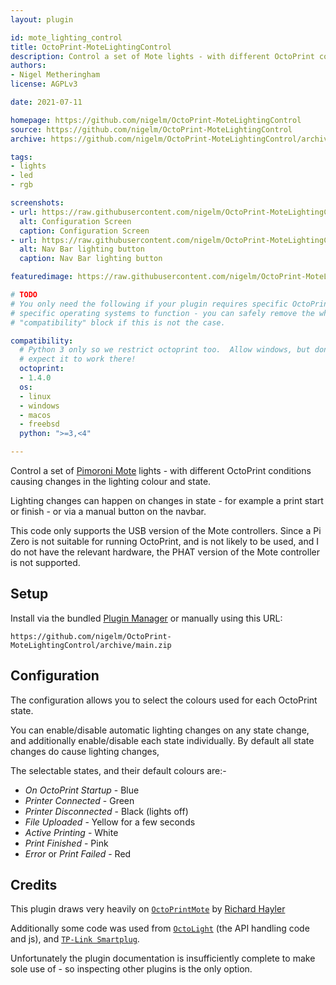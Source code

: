```yaml
---
layout: plugin

id: mote_lighting_control
title: OctoPrint-MoteLightingControl
description: Control a set of Mote lights - with different OctoPrint conditions causing changes in the lighting colour and state.
authors:
- Nigel Metheringham
license: AGPLv3

date: 2021-07-11

homepage: https://github.com/nigelm/OctoPrint-MoteLightingControl
source: https://github.com/nigelm/OctoPrint-MoteLightingControl
archive: https://github.com/nigelm/OctoPrint-MoteLightingControl/archive/main.zip

tags:
- lights
- led
- rgb

screenshots:
- url: https://raw.githubusercontent.com/nigelm/OctoPrint-MoteLightingControl/main/assets/img/mote_lights_configuration.png
  alt: Configuration Screen
  caption: Configuration Screen
- url: https://raw.githubusercontent.com/nigelm/OctoPrint-MoteLightingControl/main/assets/img/mote_lights_navbar.png
  alt: Nav Bar lighting button
  caption: Nav Bar lighting button

featuredimage: https://raw.githubusercontent.com/nigelm/OctoPrint-MoteLightingControl/main/assets/img/mote_lights.jpg

# TODO
# You only need the following if your plugin requires specific OctoPrint versions or
# specific operating systems to function - you can safely remove the whole
# "compatibility" block if this is not the case.

compatibility:
  # Python 3 only so we restrict octoprint too.  Allow windows, but don't realistically
  # expect it to work there!
  octoprint:
  - 1.4.0
  os:
  - linux
  - windows
  - macos
  - freebsd
  python: ">=3,<4"

---
```


Control a set of [Pimoroni Mote](https://shop.pimoroni.com/products/mote)
lights - with different OctoPrint conditions causing changes in the lighting colour and state.

Lighting changes can happen on changes in state - for example a print start or
finish - or via a manual button on the navbar.

This code only supports the USB version of the Mote controllers.  Since a Pi
Zero is not suitable for running OctoPrint, and is not likely to be used, and
I do not have the relevant hardware, the PHAT version of the Mote controller
is not supported.

## Setup

Install via the bundled [Plugin Manager](https://docs.octoprint.org/en/master/bundledplugins/pluginmanager.html)
or manually using this URL:

    https://github.com/nigelm/OctoPrint-MoteLightingControl/archive/main.zip


## Configuration

The configuration allows you to select the colours used for each OctoPrint state.

You can enable/disable automatic lighting changes on any state change, and
additionally enable/disable each state individually.   By default all state
changes do cause lighting changes,

The selectable states, and their default colours are:-

- *On OctoPrint Startup* - Blue
- *Printer Connected* - Green
- *Printer Disconnected* - Black (lights off)
- *File Uploaded* - Yellow for a few seconds
- *Active Printing* - White
- *Print Finished* - Pink
- *Error* or *Print Failed* - Red


## Credits

This plugin draws very heavily on
[`OctoPrintMote`](https://github.com/topshed/OctoPrintMote) by
[Richard Hayler](https://github.com/topshed)

Additionally some code was used from
[`OctoLight`](https://plugins.octoprint.org/plugins/octolight/)
(the API handling code and js), and
[`TP-Link Smartplug`](https://plugins.octoprint.org/plugins/tplinksmartplug/).

Unfortunately the plugin documentation is insufficiently complete to make sole
use of - so inspecting other plugins is the only option.
